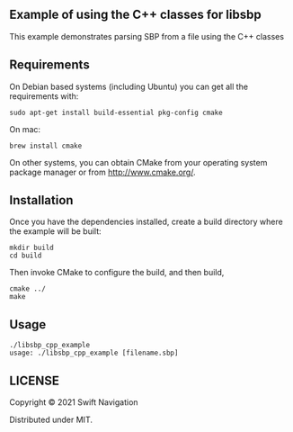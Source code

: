 ## Example of using the C++ classes for libsbp

This example demonstrates parsing SBP from a file using the C++ classes

## Requirements
On Debian based systems (including Ubuntu) you can get all
the requirements with:

```shell
sudo apt-get install build-essential pkg-config cmake
```

On mac:

```shell
brew install cmake
```

On other systems, you can obtain CMake from your operating system
package manager or from http://www.cmake.org/.

## Installation

Once you have the dependencies installed, create a build directory where the example will be built:

```shell
mkdir build
cd build
```

Then invoke CMake to configure the build, and then build,

```shell
cmake ../
make
```

## Usage

```shell
./libsbp_cpp_example
usage: ./libsbp_cpp_example [filename.sbp]
```

## LICENSE

Copyright © 2021 Swift Navigation

Distributed under MIT.
